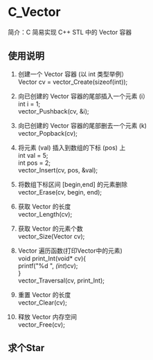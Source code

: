 # C_Vector

简介：C 简易实现 C++ STL 中的 Vector 容器

## 使用说明  
1. 创建一个 Vector 容器 (以 int 类型举例）   
Vector cv = vector_Create(sizeof(int));  
  
2. 向已创建的 Vector 容器的尾部插入一个元素 (i）  
int i = 1;  
vector_Pushback(cv, &i);   
  
3. 向已创建的 Vector 容器的尾部删去一个元素 (k)  
vector_Popback(cv);
  
4. 将元素 (val) 插入到数组的下标 (pos) 上  
int val = 5;  
int pos = 2;  
vector_Insert(cv, pos, &val);  
  
5. 将数组下标区间 [begin,end] 的元素删除  
vector_Erase(cv, begin, end);  
  
6. 获取 Vector 的长度  
vector_Length(cv);  
  
7. 获取 Vector 的元素个数  
vector_Size(Vector cv);  
  
8. Vector 遍历函数(打印Vector中的元素)  
void print_Int(void* cv){  
	printf("%d ", *(int*)cv);  
}  
vector_Traversal(cv, print_Int);  
  
9. 重置 Vector 的长度  
vector_Clear(cv);  
  
10. 释放 Vector 内存空间  
vector_Free(cv);  
## 求个Star 
  
